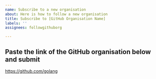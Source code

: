 ```yaml
---
name: Subscribe to a new organisation
about: Here is how to follow a new organisation
title: Subscribe to [GitHub Organisation Name]
labels: ''
assignees: followgithuborg

---
```


## Paste the link of the GitHub organisation below and submit
https://github.com/golang
